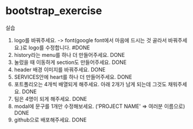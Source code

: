 # bootstrap_exercise

실습

 

1. logo를 바꿔주세요. -> font(google font에서 마음에 드시는 것 골라서 바꿔주세요.)로 logo를 수정합니다. 
#DONE  
3. history라는 menu를 하나 더 만들어주세요. DONE
4. 눌렀을 때 이동하게 section도 만들어주세요. DONE
5. header 배경 이미지를 바꿔주세요. DONE
6. SERVICES안에 heart를 하나 더 만들어주세요. DONE
7. 포트폴리오는 4개씩 배열되게 해주세요. 아래 2개가 남게 되는데 그것도 채워주세요. DONE
8. 팀은 4명이 되게 해주세요. DONE
9. modal에 문구를 1개만 수정해보세요. ('PROJECT NAME' => 여러분 이름으로) DONE
10. github으로 배포해주세요. DONE
